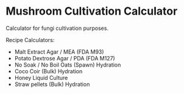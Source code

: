 # Mushroom Cultivation Calculator
Calculator for fungi cultivation purposes.

Recipe Calculators:
- Malt Extract Agar / MEA (FDA M93)
- Potato Dextrose Agar / PDA (FDA M127)
- No Soak / No Boil Oats (Spawn) Hydration
- Coco Coir (Bulk) Hydration
- Honey Liquid Culture
- Straw pellets (Bulk) Hydration
